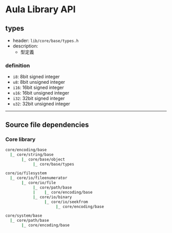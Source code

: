 # Aula Library API

## types

- header: `lib/core/base/types.h`
- description:
    - 型定義

### definition
- `i8`: 8bit signed integer
- `u8`: 8bit unsigned integer
- `i16`: 16bit signed integer
- `u16`: 16bit unsigned integer
- `i32`: 32bit signed integer
- `u32`: 32bit unsigned integer

***

## Source file dependencies

### Core library
```bash
core/encoding/base
  |_ core/string/base
       |_ core/base/object
            |_ core/base/types

core/io/filesystem
  |_ core/io/fileenumerator
       |_ core/io/file
            |_ core/path/base
            |    |_ core/encoding/base
            |_ core/io/binary
                 |_ core/io/seekfrom
                      |_ core/encoding/base

core/system/base
  |_ core/path/base
       |_ core/encoding/base
```
